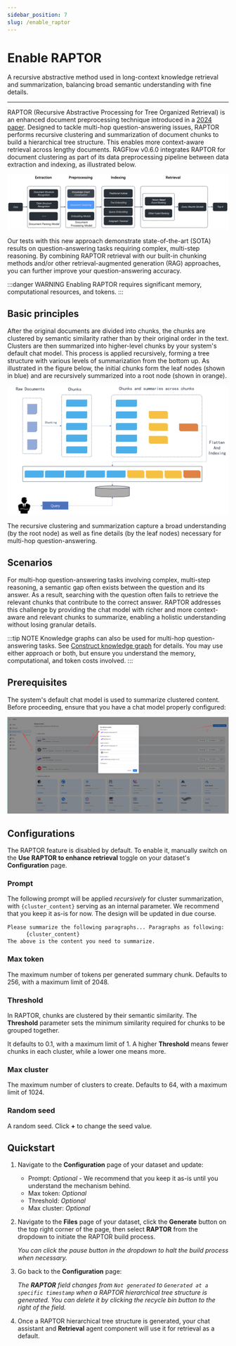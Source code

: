 ```yaml
---
sidebar_position: 7
slug: /enable_raptor
---
```


# Enable RAPTOR

A recursive abstractive method used in long-context knowledge retrieval and summarization, balancing broad semantic understanding with fine details.

---

RAPTOR (Recursive Abstractive Processing for Tree Organized Retrieval) is an enhanced document preprocessing technique introduced in a [2024 paper](https://arxiv.org/html/2401.18059v1). Designed to tackle multi-hop question-answering issues, RAPTOR performs recursive clustering and summarization of document chunks to build a hierarchical tree structure. This enables more context-aware retrieval across lengthy documents. RAGFlow v0.6.0 integrates RAPTOR for document clustering as part of its data preprocessing pipeline between data extraction and indexing, as illustrated below.

![document_clustering](https://raw.githubusercontent.com/infiniflow/ragflow-docs/main/images/document_clustering_as_preprocessing.jpg)

Our tests with this new approach demonstrate state-of-the-art (SOTA) results on question-answering tasks requiring complex, multi-step reasoning. By combining RAPTOR retrieval with our built-in chunking methods and/or other retrieval-augmented generation (RAG) approaches, you can further improve your question-answering accuracy.

:::danger WARNING
Enabling RAPTOR requires significant memory, computational resources, and tokens.
:::

## Basic principles

After the original documents are divided into chunks, the chunks are clustered by semantic similarity rather than by their original order in the text. Clusters are then summarized into higher-level chunks by your system's default chat model. This process is applied recursively, forming a tree structure with various levels of summarization from the bottom up. As illustrated in the figure below, the initial chunks form the leaf nodes (shown in blue) and are recursively summarized into a root node (shown in orange).

![raptor](https://raw.githubusercontent.com/infiniflow/ragflow-docs/main/images/clustering_and_summarizing.jpg)

The recursive clustering and summarization capture a broad understanding (by the root node) as well as fine details (by the leaf nodes) necessary for multi-hop question-answering.

## Scenarios

For multi-hop question-answering tasks involving complex, multi-step reasoning, a semantic gap often exists between the question and its answer. As a result, searching with the question often fails to retrieve the relevant chunks that contribute to the correct answer. RAPTOR addresses this challenge by providing the chat model with richer and more context-aware and relevant chunks to summarize, enabling a holistic understanding without losing granular details.

:::tip NOTE
Knowledge graphs can also be used for multi-hop question-answering tasks. See [Construct knowledge graph](./construct_knowledge_graph.md) for details. You may use either approach or both, but ensure you understand the memory, computational, and token costs involved.
:::

## Prerequisites

The system's default chat model is used to summarize clustered content. Before proceeding, ensure that you have a chat model properly configured:

![Set default models](https://raw.githubusercontent.com/infiniflow/ragflow-docs/main/images/set_default_models.jpg)

## Configurations

The RAPTOR feature is disabled by default. To enable it, manually switch on the **Use RAPTOR to enhance retrieval** toggle on your dataset's **Configuration** page.

### Prompt

The following prompt will be applied *recursively* for cluster summarization, with `{cluster_content}` serving as an internal parameter. We recommend that you keep it as-is for now. The design will be updated in due course.

```
Please summarize the following paragraphs... Paragraphs as following:
      {cluster_content}
The above is the content you need to summarize.
```

### Max token

The maximum number of tokens per generated summary chunk. Defaults to 256, with a maximum limit of 2048.

### Threshold

In RAPTOR, chunks are clustered by their semantic similarity. The **Threshold** parameter sets the minimum similarity required for chunks to be grouped together.

It defaults to 0.1, with a maximum limit of 1. A higher **Threshold** means fewer chunks in each cluster, while a lower one means more.

### Max cluster

The maximum number of clusters to create. Defaults to 64, with a maximum limit of 1024.

### Random seed

A random seed. Click **+** to change the seed value.

## Quickstart

1. Navigate to the **Configuration** page of your dataset and update:
   
   - Prompt: *Optional* - We recommend that you keep it as-is until you understand the mechanism behind.
   - Max token: *Optional*
   - Threshold: *Optional*
   - Max cluster: *Optional*

2. Navigate to the **Files** page of your dataset, click the **Generate** button on the top right corner of the page, then select **RAPTOR** from the dropdown to initiate the RAPTOR build process.

   *You can click the pause button in the dropdown to halt the build process when necessary.*

3. Go back to the **Configuration** page:  
   
   *The **RAPTOR** field changes from `Not generated` to `Generated at a specific timestamp` when a RAPTOR hierarchical tree structure is generated. You can delete it by clicking the recycle bin button to the right of the field.*

4. Once a RAPTOR hierarchical tree structure is generated, your chat assistant and **Retrieval** agent component will use it for retrieval as a default.
